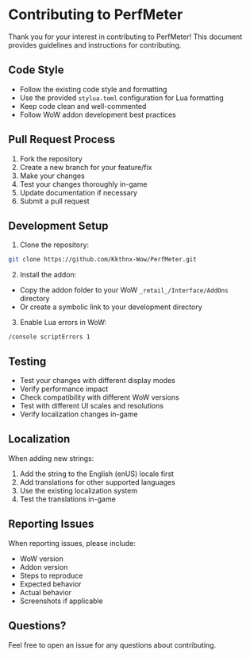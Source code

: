 # Contributing to PerfMeter

Thank you for your interest in contributing to PerfMeter! This document provides guidelines and instructions for contributing.

## Code Style

- Follow the existing code style and formatting
- Use the provided `stylua.toml` configuration for Lua formatting
- Keep code clean and well-commented
- Follow WoW addon development best practices

## Pull Request Process

1. Fork the repository
2. Create a new branch for your feature/fix
3. Make your changes
4. Test your changes thoroughly in-game
5. Update documentation if necessary
6. Submit a pull request

## Development Setup

1. Clone the repository:

```bash
git clone https://github.com/Kkthnx-Wow/PerfMeter.git
```

2. Install the addon:

- Copy the addon folder to your WoW `_retail_/Interface/AddOns` directory
- Or create a symbolic link to your development directory

3. Enable Lua errors in WoW:

```
/console scriptErrors 1
```

## Testing

- Test your changes with different display modes
- Verify performance impact
- Check compatibility with different WoW versions
- Test with different UI scales and resolutions
- Verify localization changes in-game

## Localization

When adding new strings:

1. Add the string to the English (enUS) locale first
2. Add translations for other supported languages
3. Use the existing localization system
4. Test the translations in-game

## Reporting Issues

When reporting issues, please include:

- WoW version
- Addon version
- Steps to reproduce
- Expected behavior
- Actual behavior
- Screenshots if applicable

## Questions?

Feel free to open an issue for any questions about contributing.
